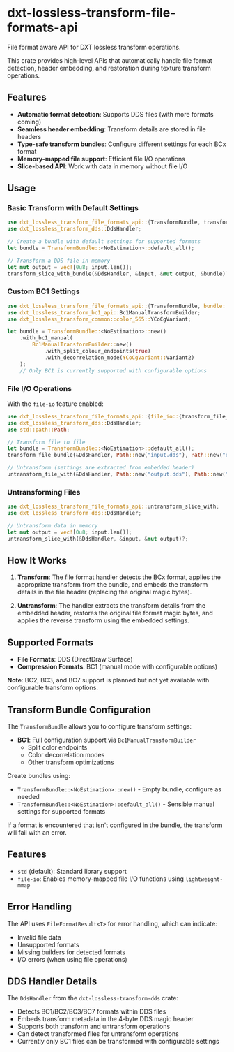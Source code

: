 # dxt-lossless-transform-file-formats-api

File format aware API for DXT lossless transform operations.

This crate provides high-level APIs that automatically handle file format detection, header embedding,
and restoration during texture transform operations.

## Features

- **Automatic format detection**: Supports DDS files (with more formats coming)
- **Seamless header embedding**: Transform details are stored in file headers
- **Type-safe transform bundles**: Configure different settings for each BCx format
- **Memory-mapped file support**: Efficient file I/O operations
- **Slice-based API**: Work with data in memory without file I/O

## Usage

### Basic Transform with Default Settings

```rust
use dxt_lossless_transform_file_formats_api::{TransformBundle, transform_slice_with_bundle, bundle::NoEstimation};
use dxt_lossless_transform_dds::DdsHandler;

// Create a bundle with default settings for supported formats
let bundle = TransformBundle::<NoEstimation>::default_all();

// Transform a DDS file in memory
let mut output = vec![0u8; input.len()];
transform_slice_with_bundle(&DdsHandler, &input, &mut output, &bundle)?;
```

### Custom BC1 Settings

```rust
use dxt_lossless_transform_file_formats_api::{TransformBundle, bundle::NoEstimation};
use dxt_lossless_transform_bc1_api::Bc1ManualTransformBuilder;
use dxt_lossless_transform_common::color_565::YCoCgVariant;

let bundle = TransformBundle::<NoEstimation>::new()
    .with_bc1_manual(
        Bc1ManualTransformBuilder::new()
            .with_split_colour_endpoints(true)
            .with_decorrelation_mode(YCoCgVariant::Variant2)
    );
    // Only BC1 is currently supported with configurable options
```

### File I/O Operations

With the `file-io` feature enabled:

```rust
use dxt_lossless_transform_file_formats_api::{file_io::{transform_file_bundle, untransform_file_with}, TransformBundle, bundle::NoEstimation};
use dxt_lossless_transform_dds::DdsHandler;
use std::path::Path;

// Transform file to file
let bundle = TransformBundle::<NoEstimation>::default_all();
transform_file_bundle(&DdsHandler, Path::new("input.dds"), Path::new("output.dds"), &bundle)?;

// Untransform (settings are extracted from embedded header)
untransform_file_with(&DdsHandler, Path::new("output.dds"), Path::new("restored.dds"))?;
```

### Untransforming Files

```rust
use dxt_lossless_transform_file_formats_api::untransform_slice_with;
use dxt_lossless_transform_dds::DdsHandler;

// Untransform data in memory
let mut output = vec![0u8; input.len()];
untransform_slice_with(&DdsHandler, &input, &mut output)?;
```

## How It Works

1. **Transform**: The file format handler detects the BCx format, applies the appropriate transform from the bundle, and embeds the transform details in the file header (replacing the original magic bytes).

2. **Untransform**: The handler extracts the transform details from the embedded header, restores the original file format magic bytes, and applies the reverse transform using the embedded settings.

## Supported Formats

- **File Formats**: DDS (DirectDraw Surface)
- **Compression Formats**: BC1 (manual mode with configurable options)

**Note**: BC2, BC3, and BC7 support is planned but not yet available with configurable transform options.

## Transform Bundle Configuration

The `TransformBundle` allows you to configure transform settings:

- **BC1**: Full configuration support via `Bc1ManualTransformBuilder`
  - Split color endpoints
  - Color decorrelation modes
  - Other transform optimizations

Create bundles using:

- `TransformBundle::<NoEstimation>::new()` - Empty bundle, configure as needed
- `TransformBundle::<NoEstimation>::default_all()` - Sensible manual settings for supported formats

If a format is encountered that isn't configured in the bundle, the transform will fail with an error.

## Features

- `std` (default): Standard library support
- `file-io`: Enables memory-mapped file I/O functions using `lightweight-mmap`

## Error Handling

The API uses `FileFormatResult<T>` for error handling, which can indicate:

- Invalid file data
- Unsupported formats
- Missing builders for detected formats
- I/O errors (when using file operations)

## DDS Handler Details

The `DdsHandler` from the `dxt-lossless-transform-dds` crate:

- Detects BC1/BC2/BC3/BC7 formats within DDS files
- Embeds transform metadata in the 4-byte DDS magic header
- Supports both transform and untransform operations
- Can detect transformed files for untransform operations
- Currently only BC1 files can be transformed with configurable settings 